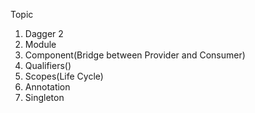 Topic
1. Dagger 2
2. Module 
3. Component(Bridge between Provider and Consumer)
4. Qualifiers()
5. Scopes(Life Cycle)
6. Annotation
7. Singleton
